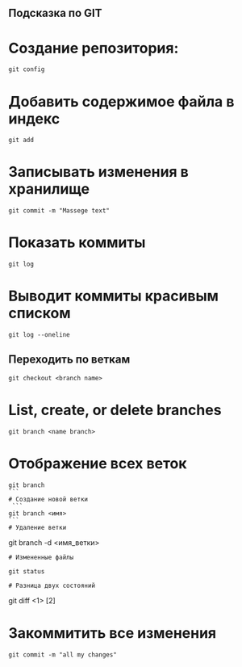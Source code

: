 ## Подсказка по GIT 

# Создание репозитория:
```
git config

```
# Добавить содержимое файла в индекс

```
git add
```
# Записывать изменения в хранилище
```
git commit -m "Massege text"
```
# Показать коммиты
```
git log
```
# Выводит коммиты красивым списком
```
git log --oneline
```
## Переходить по веткам
```
git checkout <branch name>
```
#  List, create, or delete branches
```
git branch <name branch>   
```
# Отображение всех веток

````
git branch
```
# Создание новой ветки
 ```
git branch <имя>
```
# Удаление ветки 
````
git branch -d <имя_ветки>
```
# Измененные файлы 

git status

# Разница двух состояний 
```
git diff <1> [2]

# Закоммитить все изменения
```
git commit -m "all my changes"